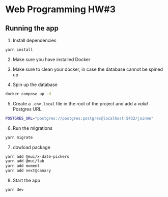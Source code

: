 # Web Programming HW#3

## Running the app

1. Install dependencies

```bash
yarn install
```

2. Make sure you have installed Docker

3. Make sure to clean your docker, in case the database cannot be spined up

4. Spin up the database

```bash
docker compose up -d
```

5. Create a `.env.local` file in the root of the project and add a _valid_ Postgres URL.

```bash
POSTGRES_URL="postgres://postgres:postgres@localhost:5432/joinme"
```

6. Run the migrations

```bash
yarn migrate
```

7. dowload package

```bash
yarn add @mui/x-date-pickers
yarn add @mui/lab
yarn add moment
yarn add next@canary
```

8. Start the app

```bash
yarn dev
```